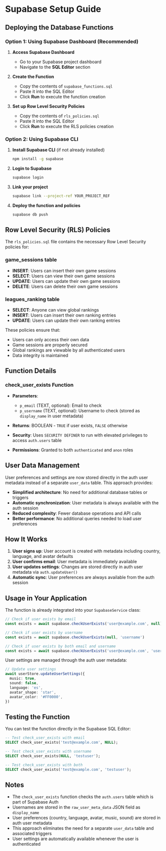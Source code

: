 # Supabase Setup Guide

## Deploying the Database Functions

### Option 1: Using Supabase Dashboard (Recommended)

1. **Access Supabase Dashboard**

   - Go to your Supabase project dashboard
   - Navigate to the **SQL Editor** section

2. **Create the Function**

   - Copy the contents of `supabase_functions.sql`
   - Paste it into the SQL Editor
   - Click **Run** to execute the function creation

3. **Set up Row Level Security Policies**
   - Copy the contents of `rls_policies.sql`
   - Paste it into the SQL Editor
   - Click **Run** to execute the RLS policies creation

### Option 2: Using Supabase CLI

1. **Install Supabase CLI** (if not already installed)

   ```bash
   npm install -g supabase
   ```

2. **Login to Supabase**

   ```bash
   supabase login
   ```

3. **Link your project**

   ```bash
   supabase link --project-ref YOUR_PROJECT_REF
   ```

4. **Deploy the function and policies**
   ```bash
   supabase db push
   ```

## Row Level Security (RLS) Policies

The `rls_policies.sql` file contains the necessary Row Level Security policies for:

### game_sessions table

- **INSERT**: Users can insert their own game sessions
- **SELECT**: Users can view their own game sessions
- **UPDATE**: Users can update their own game sessions
- **DELETE**: Users can delete their own game sessions

### leagues_ranking table

- **SELECT**: Anyone can view global rankings
- **INSERT**: Users can insert their own ranking entries
- **UPDATE**: Users can update their own ranking entries

These policies ensure that:

- Users can only access their own data
- Game sessions are properly secured
- Global rankings are viewable by all authenticated users
- Data integrity is maintained

## Function Details

### check_user_exists Function

- **Parameters**:

  - `p_email` (TEXT, optional): Email to check
  - `p_username` (TEXT, optional): Username to check (stored as `display_name` in user metadata)

- **Returns**: BOOLEAN - `TRUE` if user exists, `FALSE` otherwise

- **Security**: Uses `SECURITY DEFINER` to run with elevated privileges to access `auth.users` table

- **Permissions**: Granted to both `authenticated` and `anon` roles

## User Data Management

User preferences and settings are now stored directly in the auth user metadata instead of a separate `user_data` table. This approach provides:

- **Simplified architecture**: No need for additional database tables or triggers
- **Automatic synchronization**: User metadata is always available with the auth session
- **Reduced complexity**: Fewer database operations and API calls
- **Better performance**: No additional queries needed to load user preferences

## How It Works

1. **User signs up**: User account is created with metadata including country, language, and avatar defaults
2. **User confirms email**: User metadata is immediately available
3. **User updates settings**: Changes are stored directly in auth user metadata via `auth.updateUser()`
4. **Automatic sync**: User preferences are always available from the auth session

## Usage in Your Application

The function is already integrated into your `SupabaseService` class:

```typescript
// Check if user exists by email
const exists = await supabase.checkUserExists('user@example.com', null)

// Check if user exists by username
const exists = await supabase.checkUserExists(null, 'username')

// Check if user exists by both email and username
const exists = await supabase.checkUserExists('user@example.com', 'username')
```

User settings are managed through the auth user metadata:

```typescript
// Update user settings
await userStore.updateUserSettings({
  music: true,
  sound: false,
  language: 'es',
  avatar_shape: 'star',
  avatar_color: '#FF0000',
})
```

## Testing the Function

You can test the function directly in the Supabase SQL Editor:

```sql
-- Test check_user_exists with email
SELECT check_user_exists('test@example.com', NULL);

-- Test check_user_exists with username
SELECT check_user_exists(NULL, 'testuser');

-- Test check_user_exists with both
SELECT check_user_exists('test@example.com', 'testuser');
```

## Notes

- The `check_user_exists` function checks the `auth.users` table which is part of Supabase Auth
- Usernames are stored in the `raw_user_meta_data` JSON field as `display_name`
- User preferences (country, language, avatar, music, sound) are stored in auth user metadata
- This approach eliminates the need for a separate `user_data` table and associated triggers
- User settings are automatically available whenever the user is authenticated
